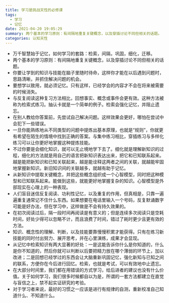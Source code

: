 ```yaml
---
title: 学习是挑战天性的必修课
tags:
  - 学习
  - 记忆
date: 2021-04-20 19:05:29
summary: 两个基本的学习原则：有间隔地重复关键概念，以及穿插讨论不同但相关的话题。
categories: 认知天性
---
```


- 万千智慧始于记忆，如何学习的套路：检索，间隔，巩固，细化，迁移。
- 两个基本的学习原则：有间隔地重复关键概念，以及穿插讨论不同但相关的话题。
- 你要让学到的知识与技能在脑子里随时待命，这样你才能在以后遇到问题时，思路清晰，并抓住解决问题的机会。
- 要想学以致用，就必须记忆。只有这样，已经学会的内容才不会在将来被需要的时候消失。
- 与反复阅读这种复习方法相比，回想事实、概念或事件会更有效。这种方法被称为检索式练习。抽认卡就是一个简单的例子。检索会强化记忆，并阻止遗忘。
- 在别人教给你答案前，先尝试自己解决问题。这样效果会更好，哪怕在尝试中会犯下一些错误。
- 一旦你能熟练地从不同类型的问题中提炼出基本原理，也就是“规则”，你就更有希望在陌生的情境中找到正确的答案。与集中练习相比，穿插练习与多样化练习可以让你更好地掌握这种提炼技能。
- 不过你要是会细化知识，就可以无止境地学下去了。细化就是理解新知识的过程，细化的方法就是用自己的语言把新知识表达出来，把它和已知联系起来。越是能把新知识和已知关联起来，越是能诠释这两者之间的关联，就越能牢固地掌握新知识。新旧知识间的关联越多，就越有助于记忆。
- 从新知识中提取关键概念，并把这些概念组织成一个心智模型，同时把这种模型和已知联系起来。能做到这些，就能更好地掌握复杂的知识。心智模型是外部现实在心理上的一种表现。
- 人们盲目迷信反复阅读、功利性记忆，以及重复的作用，但真相是，只靠一遍遍重复通常记不住什么东西。如果想要在电话里输入一个号码，反复默诵数字可能是好办法，但在学习中，这样做是不会有持久效果的。
- 在初次阅读过后，隔一段时间再阅读是有意义的；但是连续多次阅读只是空耗时间，好处少得可以忽略不计，而且浪费了时间，错过了耗时更少且更有效的方法。
- 知识、概念性的理解、判断，以及技能要靠慢慢积累才能获得。只有在练习新技能的同时付出努力、展开思考，并在心里演练，成果才会显现。
- 从记忆中检索知识有两大显著的好处：一是这能告诉你什么是你知道的，什么是你不知道的，然后你就可以判断以后要把精力放在哪个薄弱的环节上，加以改进；二是回想已经学过的东西会让大脑重新巩固记忆，强化新知与已知之间的联系，方便你在今后进行回忆。检索，也就是考试，可以有效地中止遗忘。
- 在大部分时间里，我们都在用错误的方式学习，给后进者的建议也没有什么价值。关于如何学习，我们很多时候都自以为是，所谓的一套方法都建立在直觉与盲信之上，禁不起实证研究的考验。
- 对于学习者来说，最好的习惯之一应该是进行有规律的自测，重新校准自己知道什么、不知道什么。